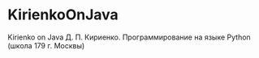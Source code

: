 # KirienkoOnJava
Kirienko on Java
Д. П. Кириенко. Программирование на языке Python (школа 179 г. Москвы)
